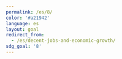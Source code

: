 ```yaml
---
permalink: /es/8/
color: '#a21942'
language: es
layout: goal
redirect_from:
  - /es/decent-jobs-and-economic-growth/
sdg_goal: '8'
---
```

